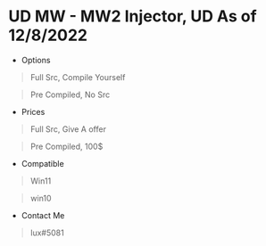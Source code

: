 # UD MW - MW2 Injector, UD As of 12/8/2022


- Options
> Full Src, Compile Yourself

> Pre Compiled, No Src

- Prices
> Full Src, Give A offer

> Pre Compiled, 100$



- Compatible 
> Win11

> win10


- Contact Me
> lux#5081
